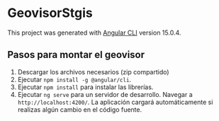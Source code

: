 # GeovisorStgis

This project was generated with [Angular CLI](https://github.com/angular/angular-cli) version 15.0.4.

## Pasos para montar el geovisor
1. Descargar los archivos necesarios (zip compartido)
3. Ejecutar `npm install -g @angular/cli`.
2. Ejecutar `npm install` para instalar las librerías.
3. Ejecutar `ng serve` para un servidor de desarrollo. Navegar a `http://localhost:4200/`. La aplicación cargará automáticamente si realizas algún cambio en el código fuente.
